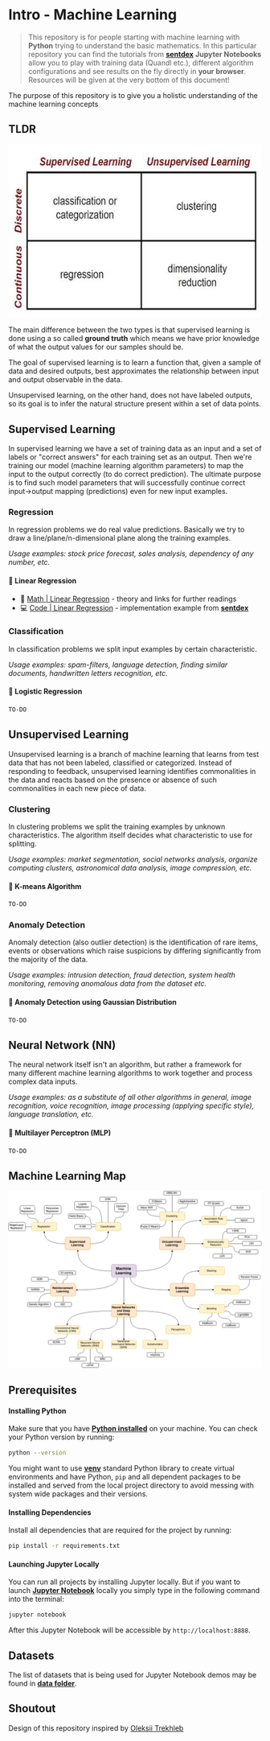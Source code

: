 # Intro - Machine Learning 

> This repository is for people starting with machine learning with **Python** trying to understand the basic mathematics. In this particular repository you can find the tutorials from **[sentdex](https://www.youtube.com/user/sentdex)**
> **Jupyter Notebooks** allow you to play with training data (Quandl etc.), different algorithm configurations and see results on the fly directly in **your browser**.
> Resources will be given at the very bottom of this document!

The purpose of this repository is to give you a holistic understanding of the machine learning concepts

## TLDR

![TLDR](Images/SupVsUnsup.jpeg)

The main difference between the two types is that supervised learning is done using a so called **ground truth** 
which means we have prior knowledge of what the output values for our samples should be. 

The goal of supervised learning is to learn a function that, given a sample of data and 
desired outputs, best approximates the relationship between input and output observable in the data. 

Unsupervised learning, on the other hand, does not have labeled outputs, so its goal is to infer the 
natural structure present within a set of data points.

## Supervised Learning

In supervised learning we have a set of training data as an input and a set of labels or "correct answers" for each training set as an output. 
Then we're training our model (machine learning algorithm parameters) to map the input to the output correctly (to do correct prediction). 
The ultimate purpose is to find such model parameters that will successfully continue correct input→output mapping (predictions) even for new input examples.

### Regression

In regression problems we do real value predictions. Basically we try to draw a line/plane/n-dimensional plane along the training examples.

_Usage examples: stock price forecast, sales analysis, dependency of any number, etc._

#### 🚀 Linear Regression

- 📗 [Math | Linear Regression](Projects/Linear_Regression) - theory and links for further readings
- 💻 [Code | Linear Regression](Projects/Linear_Regression/https://github.com/jousefm/Machine-Learning-Sentdex/blob/master/Intro.ipynb) - implementation example from **[sentdex](https://www.youtube.com/user/sentdex)**


### Classification

In classification problems we split input examples by certain characteristic.

_Usage examples: spam-filters, language detection, finding similar documents, handwritten letters recognition, etc._

#### 🚀 Logistic Regression

```bash
TO-DO
```

## Unsupervised Learning

Unsupervised learning is a branch of machine learning that learns from test data that has not been labeled, classified or categorized. 
Instead of responding to feedback, unsupervised learning identifies commonalities in the data and reacts based on the presence or 
absence of such commonalities in each new piece of data.

### Clustering

In clustering problems we split the training examples by unknown characteristics. The algorithm itself decides what characteristic to use for splitting.

_Usage examples: market segmentation, social networks analysis, organize computing clusters, astronomical data analysis, image compression, etc._

#### 🚀 K-means Algorithm

```bash
TO-DO
```

### Anomaly Detection

Anomaly detection (also outlier detection) is the identification of rare items, events or observations which raise suspicions by differing significantly from the majority of the data.

_Usage examples: intrusion detection, fraud detection, system health monitoring, removing anomalous data from the dataset etc._

#### 🚀 Anomaly Detection using Gaussian Distribution

```bash
TO-DO
```

## Neural Network (NN)

The neural network itself isn't an algorithm, but rather a framework for many different machine learning algorithms to work together and process complex data inputs.

_Usage examples: as a substitute of all other algorithms in general, image recognition, voice recognition, image processing (applying specific style), language translation, etc._

#### 🚀 Multilayer Perceptron (MLP)

```bash
TO-DO
```

## Machine Learning Map

![Machine Learning Map](Images/MLmap.png)

## Prerequisites

#### Installing Python

Make sure that you have **[Python installed](https://realpython.com/installing-python/)** on your machine. You can check your Python version by running:

```bash
python --version
```

You might want to use **[venv](https://docs.python.org/3/library/venv.html)** standard Python library
to create virtual environments and have Python, `pip` and all dependent packages to be installed and 
served from the local project directory to avoid messing with system wide packages and their 
versions.

#### Installing Dependencies

Install all dependencies that are required for the project by running:

```bash
pip install -r requirements.txt
```

#### Launching Jupyter Locally

You can run all projects by installing Jupyter locally. But if you want to launch **[Jupyter Notebook](http://jupyter.org/)** locally you simply type in the following command into the terminal:

```bash
jupyter notebook
```
After this Jupyter Notebook will be accessible by `http://localhost:8888`.

## Datasets

The list of datasets that is being used for Jupyter Notebook demos may be found in **[data folder](Data)**.


## Shoutout

Design of this repository inspired by [Oleksii Trekhleb](https://github.com/trekhleb)